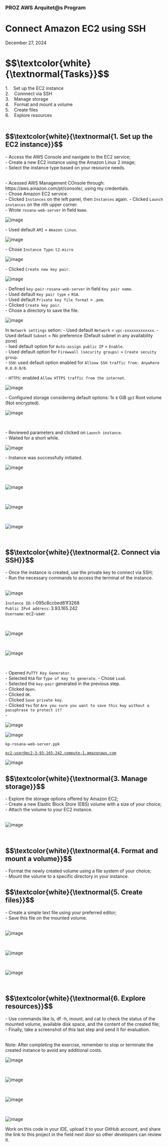 <h3>PROZ AWS Arquitet@s Program</h3>
<h1>Connect Amazon EC2 using SSH</h1>
<p>December 27, 2024<br></p>




<h1 align="left"> $$\textcolor{white}{\textnormal{Tasks}}$$ </h1>
1. &nbsp;&nbsp; Set up the EC2 instance<br>
2. &nbsp;&nbsp; Connnect via SSH<br>
3. &nbsp;&nbsp; Manage storage<br>
4. &nbsp;&nbsp; Format and mount a volume<br>
5. &nbsp;&nbsp; Create files<br>
6. &nbsp;&nbsp; Explore resources<br>


<br>

<h2 align="left"> $$\textcolor{white}{\textnormal{1. Set up the EC2 instance}}$$ </h2>
- Access the AWS Console and navigate to the EC2 service;<br>
- Create a new EC2 instance using the Amazon Linux 2 image;<br>
- Select the instance type based on your resource needs.<br>

<br>
<p>- Acessed AWS Management COnsole through: https://aws.amazon.com/pt/console/, using my credentials.<br>
- Chose Amazon EC2 service.<br>
- Clicked <code>Instances</code> on the left panel, then <code>Instances</code> again.
- Clicked <code>Launch instances</code> on the rith upper corner.</code><br>
- Wrote <code>rosana-web-server</code> in field <code>Name</code>.


<br>

![image](https://github.com/user-attachments/assets/662edd08-924b-4096-9bf5-efd8ad39a70a)

<p>- Used default <code>AMI</code> = <code>Amazon Linux</code>.</p>

![image](https://github.com/user-attachments/assets/b285764d-b73d-4668-a41f-18ddf867f8da)

<p>- Chose <code>Instance Type</code>: <code>t2.micro</code></p>

![image](https://github.com/user-attachments/assets/2348a130-b165-4297-89f7-9daa7afdf752)

<p>- Clicked <code>Create new key pair</code>. </p>

![image](https://github.com/user-attachments/assets/bd80dd99-93b1-4ff9-a2ac-a923d0faf984)

<p>- Defined <code>key-pair-rosana-web-server</code> in field <code>Key pair name</code>.<br>
- Used default <code>Key pair type</code> = <code>RSA</code>.<br>
- Used default <code>Private key file format</code> = <code>.pem</code>.<br>
- Clicked <code>Create key pair</code>.<br>
- Chose a directory to save the file.</p>


![image](https://github.com/user-attachments/assets/2b5cb06d-8453-4469-84ec-563202f2814d)



<p>In <code>Network settings</code> setion:
- Used default <code>Network</code> = <code>vpc-xxxxxxxxxxxxx</code>.
- Used default <code>Subnet</code> = No preference (Default subnet in any availability zone)<br>
- Ised default option for <code>Auto-assign public IP</code> = <code>Enable</code>.<br>
- Used default option for <code>Firewwall (security groups)</code> = <code>Create secuity group</code>.<br>
- <code>SSH</code>: used default option enabled for <code>Alloow SSH traffic from: Anywhere 0.0.0.0/0</code>.</p>
- <code>HTTPS</code>: enabled <code>Allow HTTPS traffic from the internet</code>.</p>

![image](https://github.com/user-attachments/assets/cd6d9f0a-aa1b-40b1-acd6-373f34568a03)

<p>- Configured storage considering default options: 1x <code>8</code> GiB <code>gp3</code> Root volume (Not encrypted).</p>

![image](https://github.com/user-attachments/assets/087bef97-0c86-4284-bdf3-030f80bb6130)

<br>

<p>- Reviewed parameters and clicked on <code>Launch instance</code>.<br>
- Waited for a short while.</p>

![image](https://github.com/user-attachments/assets/752ca527-1f21-417b-9b64-993000b228dc)

<p>- Instance was successfully initiated.</p>

![image](https://github.com/user-attachments/assets/f6c6e014-125f-4820-b4ba-ccff0512ad0e)

<br>

![image](https://github.com/user-attachments/assets/a8eb97af-15e0-439a-b828-cf25f3534d2f)

<br>

![image](https://github.com/user-attachments/assets/da1ef022-76b5-40b2-92d9-4ecc92d1c9d4)

<br>

![image](https://github.com/user-attachments/assets/4907d8ea-6fca-44f1-8cd4-00a2bc2ab46a)

<br>



<h2 align="left"> $$\textcolor{white}{\textnormal{2. Connect via SSH}}$$ </h2>
- Once the instance is created, use the private key to connect via SSH;<br>
- Run the necessary commands to access the terminal of the instance.<br>

<br>

![image](https://github.com/user-attachments/assets/335eb197-902d-487c-8e0f-a17f37f83a30)

<p><code>Instance ID</code>: i-095c8ccbed61f3268<br>
<code>Public IPv4 address</code>: 3.93.165.242<br>
<code>Username</code>: ec2-user</code></p>

<br>

![image](https://github.com/user-attachments/assets/aafd7088-d7e8-4631-96b3-6806c4a1dfcd)

<br>

![image](https://github.com/user-attachments/assets/f5fdfac7-71ad-448b-8890-e586c2bd4975)

<br>

<p>- Opened <code>PuTTY Key Generator</code>.<br>
- Selected <code>RSA</code> for <code>Type of key to generate</code>.
- Chose <code>Load</code>.<br>
- Selected the <code>key-pair</code> generated in the previous step.<br>
- Clicked <code>Open</code>.<br>
- Clicked <code>OK</code>.<br>
- Clicked <code>Save private key</code>.<br>
- Clicked <code>Yes</code> for <code>Are you sure you want to save this kwy without a passphrase to protect it?</code><br>
- </p>

![image](https://github.com/user-attachments/assets/42e9b81b-cd3e-4eee-b344-4c7685122480)

![image](https://github.com/user-attachments/assets/f7802a35-112b-4862-bff7-2b1979c08791)



<code>kp-rosana-web-server.ppk</code>

<code>ec2-user@ec2-3-93-165-242.compute-1.amazonaws.com</code>


![image](https://github.com/user-attachments/assets/0020997f-4dc9-473b-9358-2481ac93786a)





<h2 align="left"> $$\textcolor{white}{\textnormal{3. Manage storage}}$$ </h2>
- Explore the storage options offered by Amazon EC2;<br>
- Create a new Elastic Block Store (EBS) volume with a size of your choice;<br>
- Attach the volume to your EC2 instance.<br>

<br>

![image](https://github.com/user-attachments/assets/60dc2111-a0a0-4a51-9732-c430feb5015e)

<br>



<h2 align="left"> $$\textcolor{white}{\textnormal{4. Format and mount a volume}}$$ </h2>
- Format the newly created volume using a file system of your choice;<br>
- Mount the volume to a specific directory in your instance.<br>

<h2 align="left"> $$\textcolor{white}{\textnormal{5. Create files}}$$ </h2>
- Create a simple text file using your preferred editor;<br>
- Save this file on the mounted volume.<br>

<br>

![image](https://github.com/user-attachments/assets/60dc2111-a0a0-4a51-9732-c430feb5015e)

<br>

![image](https://github.com/user-attachments/assets/1535ff3e-9792-42d2-a8df-57e34ecbabe9)

<br>

![image](https://github.com/user-attachments/assets/7502eed7-b16c-46aa-b553-ec3c3e7ca882)



<br>

<h2 align="left"> $$\textcolor{white}{\textnormal{6. Explore resources}}$$ </h2>
- Use commands like ls, df -h, mount, and cat to check the status of the mounted volume, available disk space, and the content of the created file;<br>
- Finally, take a screenshot of this last step and send it for evaluation.<br>

<br>
<p>Note: After completing the exercise, remember to stop or terminate the created instance to avoid any additional costs.<br>

![image](https://github.com/user-attachments/assets/a60d5770-9ff2-4dea-a1d7-0347a269f489)

<br>

![image](https://github.com/user-attachments/assets/9697f2b9-3f2c-49f8-a591-4139f4ad393a)

<br>

![image](https://github.com/user-attachments/assets/d34099bc-fd1a-4004-8dfc-e863d1183b38)

<br>

![image](https://github.com/user-attachments/assets/4a00e79e-3901-4e24-bf08-718b71e7c44d)







Work on this code in your IDE, upload it to your GitHub account, and share the link to this project in the field next door so other developers can review it.</p>
